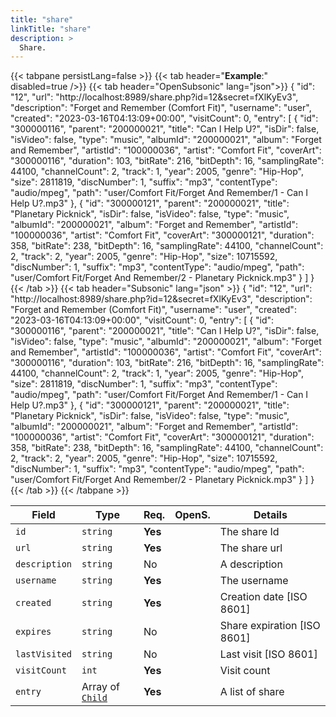 ```yaml
---
title: "share"
linkTitle: "share"
description: >
  Share.
---
```


{{< tabpane persistLang=false >}}
{{< tab header="**Example**:" disabled=true />}}
{{< tab header="OpenSubsonic" lang="json">}}
{
  "id": "12",
  "url": "http://localhost:8989/share.php?id=12&secret=fXlKyEv3",
  "description": "Forget and Remember (Comfort Fit)",
  "username": "user",
  "created": "2023-03-16T04:13:09+00:00",
  "visitCount": 0,
  "entry": [
    {
      "id": "300000116",
      "parent": "200000021",
      "title": "Can I Help U?",
      "isDir": false,
      "isVideo": false,
      "type": "music",
      "albumId": "200000021",
      "album": "Forget and Remember",
      "artistId": "100000036",
      "artist": "Comfort Fit",
      "coverArt": "300000116",
      "duration": 103,
      "bitRate": 216,
      "bitDepth": 16,
      "samplingRate": 44100,
      "channelCount": 2,
      "track": 1,
      "year": 2005,
      "genre": "Hip-Hop",
      "size": 2811819,
      "discNumber": 1,
      "suffix": "mp3",
      "contentType": "audio/mpeg",
      "path": "user/Comfort Fit/Forget And Remember/1 - Can I Help U?.mp3"
    },
    {
      "id": "300000121",
      "parent": "200000021",
      "title": "Planetary Picknick",
      "isDir": false,
      "isVideo": false,
      "type": "music",
      "albumId": "200000021",
      "album": "Forget and Remember",
      "artistId": "100000036",
      "artist": "Comfort Fit",
      "coverArt": "300000121",
      "duration": 358,
      "bitRate": 238,
      "bitDepth": 16,
      "samplingRate": 44100,
      "channelCount": 2,
      "track": 2,
      "year": 2005,
      "genre": "Hip-Hop",
      "size": 10715592,
      "discNumber": 1,
      "suffix": "mp3",
      "contentType": "audio/mpeg",
      "path": "user/Comfort Fit/Forget And Remember/2 - Planetary Picknick.mp3"
    }
  ]
}
{{< /tab >}}
{{< tab header="Subsonic" lang="json" >}}
{
  "id": "12",
  "url": "http://localhost:8989/share.php?id=12&secret=fXlKyEv3",
  "description": "Forget and Remember (Comfort Fit)",
  "username": "user",
  "created": "2023-03-16T04:13:09+00:00",
  "visitCount": 0,
  "entry": [
    {
      "id": "300000116",
      "parent": "200000021",
      "title": "Can I Help U?",
      "isDir": false,
      "isVideo": false,
      "type": "music",
      "albumId": "200000021",
      "album": "Forget and Remember",
      "artistId": "100000036",
      "artist": "Comfort Fit",
      "coverArt": "300000116",
      "duration": 103,
      "bitRate": 216,
      "bitDepth": 16,
      "samplingRate": 44100,
      "channelCount": 2,
      "track": 1,
      "year": 2005,
      "genre": "Hip-Hop",
      "size": 2811819,
      "discNumber": 1,
      "suffix": "mp3",
      "contentType": "audio/mpeg",
      "path": "user/Comfort Fit/Forget And Remember/1 - Can I Help U?.mp3"
    },
    {
      "id": "300000121",
      "parent": "200000021",
      "title": "Planetary Picknick",
      "isDir": false,
      "isVideo": false,
      "type": "music",
      "albumId": "200000021",
      "album": "Forget and Remember",
      "artistId": "100000036",
      "artist": "Comfort Fit",
      "coverArt": "300000121",
      "duration": 358,
      "bitRate": 238,
      "bitDepth": 16,
      "samplingRate": 44100,
      "channelCount": 2,
      "track": 2,
      "year": 2005,
      "genre": "Hip-Hop",
      "size": 10715592,
      "discNumber": 1,
      "suffix": "mp3",
      "contentType": "audio/mpeg",
      "path": "user/Comfort Fit/Forget And Remember/2 - Planetary Picknick.mp3"
    }
  ]
}
{{< /tab >}}
{{< /tabpane >}}

| Field |  Type | Req. | OpenS. | Details |
| --- | --- | --- | --- | --- |
| `id` | `string` | **Yes** |     | The share Id |
| `url` | `string` | **Yes** |     | The share url |
| `description` | `string` | No |     | A description |
| `username` | `string` | **Yes** |     | The username |
| `created` | `string` | **Yes** |     | Creation date [ISO 8601]  |
| `expires` | `string` | No |     | Share expiration [ISO 8601]  |
| `lastVisited` | `string` | No |     | Last visit [ISO 8601] |
| `visitCount` | `int` | **Yes** |     | Visit count|
| `entry` | Array of [`Child`](../child) | **Yes** |     | A list of share |
